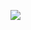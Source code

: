 
![](https://github.com/rosannagamal/CS4810-Milestone4/assets/100275599/4f89d0cf-58a2-4123-8be3-3c5c16b751ee)
